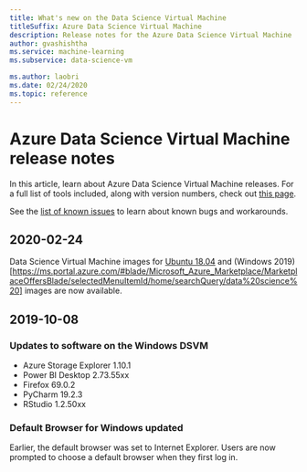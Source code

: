 ```yaml
---
title: What's new on the Data Science Virtual Machine
titleSuffix: Azure Data Science Virtual Machine 
description: Release notes for the Azure Data Science Virtual Machine
author: gvashishtha
ms.service: machine-learning
ms.subservice: data-science-vm

ms.author: laobri
ms.date: 02/24/2020
ms.topic: reference
---
```


# Azure Data Science Virtual Machine release notes

In this article, learn about Azure Data Science Virtual Machine releases. For a full list of tools included, along with version numbers, check out [this page](./tools-included.md).

See the [list of known issues](reference-known-issues.md) to learn about known bugs and workarounds.

## 2020-02-24

Data Science Virtual Machine images for [Ubuntu 18.04](https://ms.portal.azure.com/#blade/Microsoft_Azure_Marketplace/MarketplaceOffersBlade/selectedMenuItemId/home/searchQuery/data%20science%20) and (Windows 2019)[https://ms.portal.azure.com/#blade/Microsoft_Azure_Marketplace/MarketplaceOffersBlade/selectedMenuItemId/home/searchQuery/data%20science%20] images are now available. 

## 2019-10-08

### Updates to software on the Windows DSVM

- Azure Storage Explorer 1.10.1
- Power BI Desktop 2.73.55xx
- Firefox 69.0.2
- PyCharm 19.2.3
- RStudio 1.2.50xx

### Default Browser for Windows updated

Earlier, the default browser was set to Internet Explorer. Users are now prompted to choose a default browser when they first log in.
